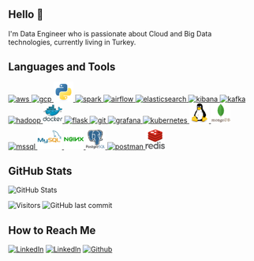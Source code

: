 <h2>Hello 👋 </h2>

<p> I'm Data Engineer who is passionate about Cloud and Big Data technologies, currently living in Turkey.</p>


## Languages and Tools
<p align="left">

<a href="https://aws.amazon.com" target="_blank"> <img src="https://appirio.jp/images/partners/aws_logo-1.png" alt="aws" width="60" height="50"/> </a>   <a href="https://cloud.google.com" target="_blank"> <img src="https://www.vectorlogo.zone/logos/google_cloud/google_cloud-icon.svg" alt="gcp" width="40" height="40"/> </a>   <a href="https://www.python.org" target="_blank"> <img src="https://raw.githubusercontent.com/devicons/devicon/master/icons/python/python-original.svg" alt="python" width="40" height="40"/> </a>   <a href="https://spark.apache.org" target="_blank"> <img src="https://upload.wikimedia.org/wikipedia/commons/thumb/f/f3/Apache_Spark_logo.svg/1200px-Apache_Spark_logo.svg.png" alt="spark" width="55" height="40"/> </a>  <a href="https://airflow.apache.org" target="_blank"> <img src="https://airflow.apache.org/docs/apache-airflow/stable/_images/pin_large.png" alt="airflow" width="35" height="35"/> </a>  <a href="https://www.elastic.co" target="_blank"> <img src="https://www.vectorlogo.zone/logos/elastic/elastic-icon.svg" alt="elasticsearch" width="40" height="40"/> </a> <a href="https://www.elastic.co/kibana" target="_blank"> <img src="https://www.vectorlogo.zone/logos/elasticco_kibana/elasticco_kibana-icon.svg" alt="kibana" width="35" height="35"/> </a>  <a href="https://kafka.apache.org" target="_blank"> <img src="https://upload.wikimedia.org/wikipedia/commons/thumb/0/05/Apache_kafka.svg/640px-Apache_kafka.svg.png" alt="kafka" width="25" height="35"/> </a>  <a href="https://hadoop.apache.org" target="_blank"> <img src="https://encrypted-tbn0.gstatic.com/images?q=tbn:ANd9GcQRH_cHcB5wZ_hiE5PgEj5is3W_UvblLqKVYw&usqp=CAU" alt="hadoop" width="45" height="40"/> </a>  <a href="https://www.docker.com/" target="_blank"> <img src="https://raw.githubusercontent.com/devicons/devicon/master/icons/docker/docker-original-wordmark.svg" alt="docker" width="40" height="40"/> </a>   <a href="https://flask.palletsprojects.com/" target="_blank"> <img src="https://www.vectorlogo.zone/logos/pocoo_flask/pocoo_flask-icon.svg" alt="flask" width="40" height="40"/> </a>   <a href="https://git-scm.com/" target="_blank"> <img src="https://www.vectorlogo.zone/logos/git-scm/git-scm-icon.svg" alt="git" width="40" height="40"/> </a>   <a href="https://grafana.com" target="_blank"> <img src="https://www.vectorlogo.zone/logos/grafana/grafana-icon.svg" alt="grafana" width="40" height="40"/> </a>  <a href="https://kubernetes.io" target="_blank"> <img src="https://www.vectorlogo.zone/logos/kubernetes/kubernetes-icon.svg" alt="kubernetes" width="40" height="40"/> </a> <a href="https://www.linux.org/" target="_blank"> <img src="https://raw.githubusercontent.com/devicons/devicon/master/icons/linux/linux-original.svg" alt="linux" width="40" height="40"/> </a>  <a href="https://www.mongodb.com/" target="_blank"> <img src="https://raw.githubusercontent.com/devicons/devicon/master/icons/mongodb/mongodb-original-wordmark.svg" alt="mongodb" width="40" height="40"/> </a> 
 <a href="https://www.microsoft.com/en-us/sql-server" target="_blank"> <img src="https://www.svgrepo.com/show/303229/microsoft-sql-server-logo.svg" alt="mssql" width="40" height="40"/> </a>  <a href="https://www.mysql.com/" target="_blank"> <img src="https://raw.githubusercontent.com/devicons/devicon/master/icons/mysql/mysql-original-wordmark.svg" alt="mysql" width="50" height="50"/> </a> 
 <a href="https://www.nginx.com" target="_blank"> <img src="https://raw.githubusercontent.com/devicons/devicon/master/icons/nginx/nginx-original.svg" alt="nginx" width="40" height="40"/> </a>  <a href="https://www.postgresql.org" target="_blank"> <img src="https://raw.githubusercontent.com/devicons/devicon/master/icons/postgresql/postgresql-original-wordmark.svg" alt="postgresql" width="40" height="40"/> </a>  <a href="https://postman.com" target="_blank"> <img src="https://www.vectorlogo.zone/logos/getpostman/getpostman-icon.svg" alt="postman" width="40" height="40"/> </a>  <a href="https://redis.io" target="_blank"> <img src="https://raw.githubusercontent.com/devicons/devicon/master/icons/redis/redis-original-wordmark.svg" alt="redis" width="40" height="40"/> </a>

<h2>GitHub Stats</h2>
<p><img src="https://github-readme-stats.vercel.app/api?username=ozgunakin&amp;show_icons=true" alt="GitHub Stats"></p>


![Visitors](https://visitor-badge.glitch.me/badge?page_id=ozgunakin.ozgunakin)
![GitHub last commit](https://img.shields.io/github/last-commit/ozgunakin/ozgunakin)

<h2>How to Reach Me</h2>

<a href="https://www.linkedin.com/in/ozgunakin" target="_blank"><img alt="LinkedIn" src="https://img.shields.io/badge/linkedin-%230077B5.svg?&style=for-the-badge&logo=linkedin&logoColor=white" /></a> <a href="mailto:ozgunakin2@gmail.com" target="_blank"><img alt="LinkedIn" src="https://img.shields.io/badge/Gmail-D14836?style=for-the-badge&logo=gmail&logoColor=white" /></a> <a href="https://github.com/ozgunakin" target="_blank"><img alt="Github" src="https://img.shields.io/badge/GitHub-%2312100E.svg?&style=for-the-badge&logo=Github&logoColor=white" /></a>










<!--
**ozgunakin/ozgunakin** is a ✨ _special_ ✨ repository because its `README.md` (this file) appears on your GitHub profile.

Here are some ideas to get you started:
### 📈 GitHub Stats
- 🔭 I’m currently working on ...
- 🌱 I’m currently learning ...
- 👯 I’m looking to collaborate on ...
- 🤔 I’m looking for help with ...
- 💬 Ask me about ...
- 📫 How to reach me: ...
- 😄 Pronouns: ...
- ⚡ Fun fact: ...
-->

  
  
  

  
